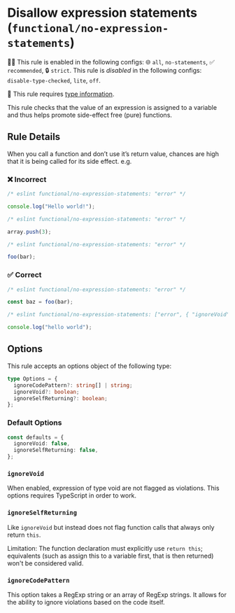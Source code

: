 # Disallow expression statements (`functional/no-expression-statements`)

💼🚫 This rule is enabled in the following configs: 🌐 `all`, `no-statements`, ✅ `recommended`, 🔒 `strict`. This rule is _disabled_ in the following configs: `disable-type-checked`, `lite`, `off`.

💭 This rule requires [type information](https://typescript-eslint.io/linting/typed-linting).

<!-- end auto-generated rule header -->

This rule checks that the value of an expression is assigned to a variable and thus helps promote side-effect free (pure) functions.

## Rule Details

When you call a function and don’t use it’s return value, chances are high that it is being called for its side effect. e.g.

### ❌ Incorrect

<!-- eslint-skip -->

```js
/* eslint functional/no-expression-statements: "error" */

console.log("Hello world!");
```

<!-- eslint-skip -->

```js
/* eslint functional/no-expression-statements: "error" */

array.push(3);
```

<!-- eslint-skip -->

```js
/* eslint functional/no-expression-statements: "error" */

foo(bar);
```

### ✅ Correct

```js
/* eslint functional/no-expression-statements: "error" */

const baz = foo(bar);
```

<!-- eslint-skip -->

```js
/* eslint functional/no-expression-statements: ["error", { "ignoreVoid": true }] */

console.log("hello world");
```

## Options

This rule accepts an options object of the following type:

```ts
type Options = {
  ignoreCodePattern?: string[] | string;
  ignoreVoid?: boolean;
  ignoreSelfReturning?: boolean;
};
```

### Default Options

```ts
const defaults = {
  ignoreVoid: false,
  ignoreSelfReturning: false,
};
```

### `ignoreVoid`

When enabled, expression of type void are not flagged as violations. This options requires TypeScript in order to work.

### `ignoreSelfReturning`

Like `ignoreVoid` but instead does not flag function calls that always only return `this`.

Limitation: The function declaration must explicitly use `return this`; equivalents (such as assign this to a variable first, that is then returned) won't be considered valid.

### `ignoreCodePattern`

This option takes a RegExp string or an array of RegExp strings.
It allows for the ability to ignore violations based on the code itself.
